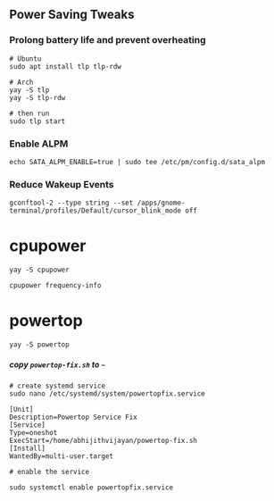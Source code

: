 ## Power Saving Tweaks

### Prolong battery life and prevent overheating

```
# Ubuntu
sudo apt install tlp tlp-rdw

# Arch
yay -S tlp
yay -S tlp-rdw

# then run
sudo tlp start
```

### Enable ALPM

```
echo SATA_ALPM_ENABLE=true | sudo tee /etc/pm/config.d/sata_alpm
```

### Reduce Wakeup Events

```
gconftool-2 --type string --set /apps/gnome-terminal/profiles/Default/cursor_blink_mode off
```

# cpupower

```
yay -S cpupower

cpupower frequency-info
```

# powertop

```
yay -S powertop
```

##### copy `powertop-fix.sh` to `~`

```
# create systemd service
sudo nano /etc/systemd/system/powertopfix.service

[Unit]
Description=Powertop Service Fix
[Service]
Type=oneshot
ExecStart=/home/abhijithvijayan/powertop-fix.sh
[Install]
WantedBy=multi-user.target
```

```
# enable the service

sudo systemctl enable powertopfix.service
```
